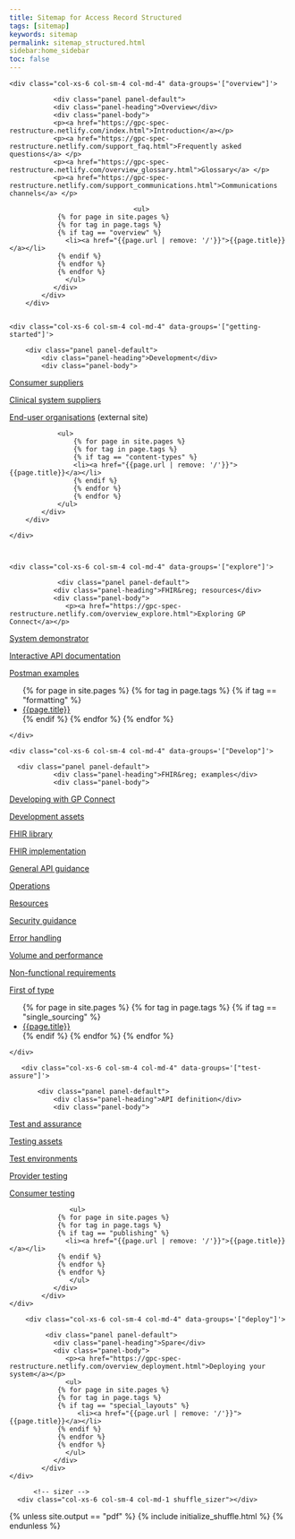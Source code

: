 ```yaml
---
title: Sitemap for Access Record Structured
tags: [sitemap]
keywords: sitemap
permalink: sitemap_structured.html
sidebar:home_sidebar
toc: false
---
```



<div id="grid" class="row">


    <div class="col-xs-6 col-sm-4 col-md-4" data-groups='["overview"]'>

               <div class="panel panel-default">
               <div class="panel-heading">Overview</div>
               <div class="panel-body">
               <p><a href="https://gpc-spec-restructure.netlify.com/index.html">Introduction</a></p> 
               <p><a href="https://gpc-spec-restructure.netlify.com/support_faq.html">Frequently asked questions</a> </p>
               <p><a href="https://gpc-spec-restructure.netlify.com/overview_glossary.html">Glossary</a> </p>
               <p><a href="https://gpc-spec-restructure.netlify.com/support_communications.html">Communications channels</a> </p>
               
                                   <ul>
                {% for page in site.pages %}
                {% for tag in page.tags %}
                {% if tag == "overview" %}
                  <li><a href="{{page.url | remove: '/'}}">{{page.title}}</a></li>
                {% endif %}
                {% endfor %}
                {% endfor %} 
                  </ul>
               </div>
            </div>
        </div>
   

    <div class="col-xs-6 col-sm-4 col-md-4" data-groups='["getting-started"]'>

        <div class="panel panel-default">
            <div class="panel-heading">Development</div>
            <div class="panel-body">
                
<p><a href="https://gpc-spec-restructure.netlify.com/overview_consumer_supplier.html">Consumer suppliers</a></p>

<p><a href="https://gpc-spec-restructure.netlify.com/overview_clinical_system_supplier.html">Clinical system suppliers</a></p>

<p><a href="https://digital.nhs.uk/services/gp-connect">End-user organisations</a> (external site)</p>

                <ul>
                    {% for page in site.pages %}
                    {% for tag in page.tags %}
                    {% if tag == "content-types" %}
                    <li><a href="{{page.url | remove: '/'}}">{{page.title}}</a></li>
                    {% endif %}
                    {% endfor %}
                    {% endfor %}
                </ul>
            </div>
        </div>
        
    </div>



    <div class="col-xs-6 col-sm-4 col-md-4" data-groups='["explore"]'>

                <div class="panel panel-default">
               <div class="panel-heading">FHIR&reg; resources</div>
               <div class="panel-body">
                  <p><a href="https://gpc-spec-restructure.netlify.com/overview_explore.html">Exploring GP Connect</a></p>

<p><a href="https://gpc-spec-restructure.netlify.com/system_demonstrator.html">System demonstrator</a></p>

<p><a href="https://gpc-spec-restructure.netlify.com/system_swagger.html">Interactive API documentation</a></p>

<p><a href="https://gpc-spec-restructure.netlify.com/system_reference_postman.html">Postman examples</a></p>
                  <ul>
                {% for page in site.pages %}
                {% for tag in page.tags %}
                {% if tag == "formatting" %}
                  <li><a href="{{page.url | remove: '/'}}">{{page.title}}</a></li>
                {% endif %}
                {% endfor %}
                {% endfor %}
                  </ul>
               </div>
            </div>

    </div>

    <div class="col-xs-6 col-sm-4 col-md-4" data-groups='["Develop"]'>
         
      <div class="panel panel-default">
               <div class="panel-heading">FHIR&reg; examples</div>
               <div class="panel-body">
               
<p><a href="https://gpc-spec-restructure.netlify.com/overview_development.html">Developing with GP Connect</a></p>

<p><a href="https://gpc-spec-restructure.netlify.com/development_deliverables.html">Development assets</a></p>

<p><a href="https://gpc-spec-restructure.netlify.com/development_fhir_open_source_guidance.html">FHIR library</a></p>

<p><a href="https://gpc-spec-restructure.netlify.com/development_fhir_api_guidance.html">FHIR implementation</a></p>

<p><a href="https://gpc-spec-restructure.netlify.com/development_general_api_guidance.html">General API guidance</a></p>

<p><a href="https://gpc-spec-restructure.netlify.com/development_fhir_operation_guidance.html">Operations</a></p>

<p><a href="https://gpc-spec-restructure.netlify.com/development_fhir_resource_guidance.html">Resources</a></p>

<p><a href="https://gpc-spec-restructure.netlify.com/development_api_security_guidance.html">Security guidance</a></p>

<p><a href="https://gpc-spec-restructure.netlify.com/development_fhir_error_handling_guidance.html">Error handling</a></p>

<p><a href="https://gpc-spec-restructure.netlify.com/development_api_volume_and_performance.html">Volume and performance</a></p>

<p><a href="https://gpc-spec-restructure.netlify.com/evelopment_api_non_functional_requirements.html">Non-functional requirements</a></p>

<p><a href="https://gpc-spec-restructure.netlify.com/overview_first_of_type.html">First of type</a></p>
               <ul>
                {% for page in site.pages %}
                {% for tag in page.tags %}
                {% if tag == "single_sourcing" %}
                  <li><a href="{{page.url | remove: '/'}}">{{page.title}}</a></li>
                {% endif %}
                {% endfor %}
                {% endfor %} 
               </ul>
            </div>
         </div>

    </div>

       <div class="col-xs-6 col-sm-4 col-md-4" data-groups='["test-assure"]'>

           <div class="panel panel-default">
               <div class="panel-heading">API definition</div>
               <div class="panel-body">
               
<p><a href="https://gpc-spec-restructure.netlify.com/overview_test_and_assurance.html">Test and assurance</a></p>
             
<p><a href="https://gpc-spec-restructure.netlify.com/testing_deliverables.html.html">Testing assets</a></p>

<p><a href="https://gpc-spec-restructure.netlify.com/testing_environments.html">Test environments</a></p>

<p><a href="https://gpc-spec-restructure.netlify.com/testing_api_provider_testing.html">Provider testing</a></p>

<p><a href="https://gpc-spec-restructure.netlify.com/testing_api_consumer_testing.html">Consumer testing</a></p>

                   <ul>
                {% for page in site.pages %}
                {% for tag in page.tags %}
                {% if tag == "publishing" %}
                  <li><a href="{{page.url | remove: '/'}}">{{page.title}}</a></li>
                {% endif %}
                {% endfor %}
                {% endfor %}
                   </ul>
               </div>
            </div>
    </div>

        <div class="col-xs-6 col-sm-4 col-md-4" data-groups='["deploy"]'>

             <div class="panel panel-default">
               <div class="panel-heading">Spare</div>
               <div class="panel-body">
                  <p><a href="https://gpc-spec-restructure.netlify.com/overview_deployment.html">Deploying your system</a></p>
                  <ul>
                {% for page in site.pages %}
                {% for tag in page.tags %}
                {% if tag == "special_layouts" %}
                     <li><a href="{{page.url | remove: '/'}}">{{page.title}}</a></li>
                {% endif %}
                {% endfor %}
                {% endfor %} 
                  </ul>
               </div>
            </div>
    </div>
      
          <!-- sizer -->
      <div class="col-xs-6 col-sm-4 col-md-1 shuffle_sizer"></div>          


    

{% unless site.output == "pdf" %}
{% include initialize_shuffle.html %}
{% endunless %}



